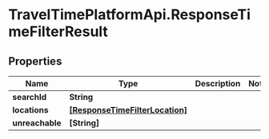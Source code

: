 # TravelTimePlatformApi.ResponseTimeFilterResult

## Properties
Name | Type | Description | Notes
------------ | ------------- | ------------- | -------------
**searchId** | **String** |  | 
**locations** | [**[ResponseTimeFilterLocation]**](ResponseTimeFilterLocation.md) |  | 
**unreachable** | **[String]** |  | 


